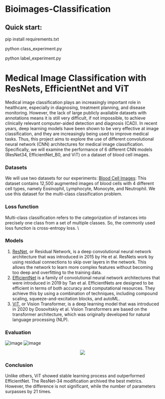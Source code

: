# Bioimages-Classification

Quick start:
---
pip install requirements.txt

python class_experiment.py 

python label_experiment.py

# Medical Image Classification with ResNets, EfficientNet and ViT
Medical image classification plays an increasingly important role in healthcare, especially in diagnosing, treatment planning, and disease monitoring. However, the lack of large publicly available datasets with annotations means it is still very difficult, if not impossible, to achieve clinically relevant computer-aided detection and diagnosis (CAD). In recent years, deep learning models have been shown to be very effective at image classification, and they are increasingly being used to improve medical tasks. Thus, this project aims to explore the use of different convolutional neural network (CNN) architectures for medical image classification. Specifically, we will examine the performance of 6 different CNN models (ResNet34, EfficientNet_B0, and ViT) on a dataset of blood cell images.
### Datasets
We will use two datasets for our experiments:
[Blood Cell Images](https://www.kaggle.com/datasets/paultimothymooney/blood-cells): This dataset contains 12,500 augmented images of blood cells with 4 different cell types, namely Eosinophil, Lymphocyte, Monocyte, and Neutrophil. 
We use this dataset for the multi-class classification problem.

### Loss function
Multi-class classification refers to the categorization of instances into precisely one class from a set of multiple classes. So, the commonly used loss function is cross-entropy loss. \
### Models
1)	[ResNet](https://arxiv.org/pdf/1512.03385v1.pdf), or Residual Network, is a deep convolutional neural network architecture that was introduced in 2015 by He et al. ResNets work by using residual connections to skip over layers in the network. This allows the network to learn more complex features without becoming too deep and overfitting to the training data.
2)	[EfficientNet](https://arxiv.org/pdf/1905.11946v5.pdf) is a family of convolutional neural network architectures that were introduced in 2019 by Tan et al. EfficientNets are designed to be efficient in terms of both accuracy and computational resources. They achieve this by using a combination of techniques, including compound scaling, squeeze-and-excitation blocks, and autoML.
3)	[ViT](https://arxiv.org/pdf/2010.11929.pdf), or Vision Transformer, is a deep learning model that was introduced in 2020 by Dosovitskiy et al. Vision Transformers are based on the transformer architecture, which was originally developed for natural language processing (NLP).
### Evaluation
![image](https://github.com/JuliaKudryavtseva/Bioimages-Classification/assets/67862423/f7219a46-829a-43eb-898b-8ca80a7fcae7)
![image](https://github.com/JuliaKudryavtseva/Bioimages-Classification/assets/67862423/30ed9c99-7177-4e37-b442-6e16c8f8216d)

<p align="center">
  <img src=![image](https://github.com/JuliaKudryavtseva/Bioimages-Classification/assets/67862423/af6a03dd-32c2-4696-aea0-0a14c585e227)
&nbsp; &nbsp; &nbsp; &nbsp;
 ![image](https://github.com/JuliaKudryavtseva/Bioimages-Classification/assets/67862423/0dbfa032-12a1-40e8-bea5-87cb74e12c88)
</p>

### Conclusion
Unlike others, ViT showed stable learning process and outperformed EfficientNet. The ResNet-34 modification archived the best metrics. However, the difference is not significant, while the number of parameters surpasses by 21 times.
